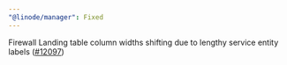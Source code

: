 ```yaml
---
"@linode/manager": Fixed
---
```


Firewall Landing table column widths shifting due to lengthy service entity labels ([#12097](https://github.com/linode/manager/pull/12097))
